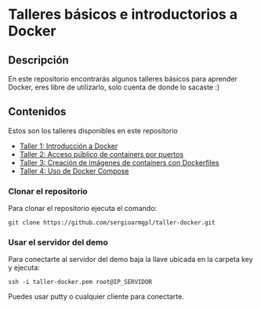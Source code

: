 # Talleres básicos e introductorios a Docker
## Descripción
En este repositorio encontrarás algunos talleres básicos para aprender Docker, eres libre de utilizarlo, solo cuenta de donde lo sacaste :)
## Contenidos
Estos son los talleres disponibles en este repositorio
- [ Taller 1: Introducción a Docker ](taller1-introduccion.md)
- [ Taller 2: Acceso público de containers por puertos ](taller2-acceso-puertos.md)
- [ Taller 3: Creación de imágenes de containers con Dockerfiles ](taller3-dockerfiles.md)
- [ Taller 4: Uso de Docker Compose ](taller4-docker-compose.md)

### Clonar el repositorio
Para clonar el repositorio ejecuta el comando:
```
git clone https://github.com/sergioarmgpl/taller-docker.git
```

### Usar el servidor del demo
Para conectarte al servidor del demo baja la llave ubicada en la carpeta key y ejecuta:
```
ssh -i taller-docker.pem root@IP_SERVIDOR
```
Puedes usar putty o cualquier cliente para conectarte.